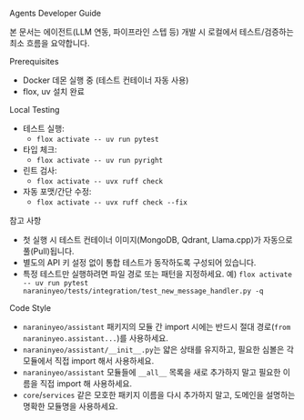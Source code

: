 Agents Developer Guide

본 문서는 에이전트(LLM 연동, 파이프라인 스텝 등) 개발 시 로컬에서 테스트/검증하는 최소 흐름을 요약합니다.

Prerequisites
- Docker 데몬 실행 중 (테스트 컨테이너 자동 사용)
- flox, uv 설치 완료

Local Testing
- 테스트 실행:
  - `flox activate -- uv run pytest`
- 타입 체크:
  - `flox activate -- uv run pyright`
- 린트 검사:
  - `flox activate -- uvx ruff check`
- 자동 포맷/간단 수정:
  - `flox activate -- uvx ruff check --fix`

참고 사항
- 첫 실행 시 테스트 컨테이너 이미지(MongoDB, Qdrant, Llama.cpp)가 자동으로 풀(Pull)됩니다.
- 별도의 API 키 설정 없이 통합 테스트가 동작하도록 구성되어 있습니다.
- 특정 테스트만 실행하려면 파일 경로 또는 패턴을 지정하세요. 예) `flox activate -- uv run pytest naraninyeo/tests/integration/test_new_message_handler.py -q`

Code Style
- `naraninyeo/assistant` 패키지의 모듈 간 import 시에는 반드시 절대 경로(`from naraninyeo.assistant...`)를 사용하세요.
- `naraninyeo/assistant/__init__.py`는 얇은 상태를 유지하고, 필요한 심볼은 각 모듈에서 직접 import 해서 사용하세요.
- `naraninyeo/assistant` 모듈들에 `__all__` 목록을 새로 추가하지 말고 필요한 이름을 직접 import 해 사용하세요.
- `core`/`services` 같은 모호한 패키지 이름을 다시 추가하지 말고, 도메인을 설명하는 명확한 모듈명을 사용하세요.
